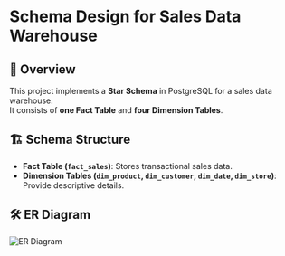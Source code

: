 # Schema Design for Sales Data Warehouse

## 📌 Overview
This project implements a **Star Schema** in PostgreSQL for a sales data warehouse.  
It consists of **one Fact Table** and **four Dimension Tables**.

## 🏗️ Schema Structure
- **Fact Table (`fact_sales`)**: Stores transactional sales data.
- **Dimension Tables (`dim_product`, `dim_customer`, `dim_date`, `dim_store`)**: Provide descriptive details.

## 🛠️ ER Diagram
![ER Diagram]("C:\Users\HP\Desktop\sales-data-warehouse\images\er_diagram.png.png")
 
